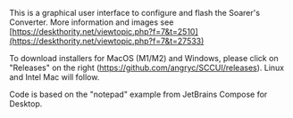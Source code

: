 This is a graphical user interface to configure and flash the Soarer's Converter.
More information and images see [https://deskthority.net/viewtopic.php?f=7&t=2510](https://deskthority.net/viewtopic.php?f=7&t=27533)

To download installers for MacOS (M1/M2) and Windows, please click on "Releases" on the right (https://github.com/angryc/SCCUI/releases).
Linux and Intel Mac will follow.

Code is based on the "notepad" example from JetBrains Compose for Desktop.

